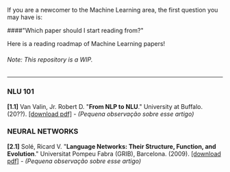 If you are a newcomer to the Machine Learning area, the first question you may have is:

####"Which paper should I start reading from?"

Here is a reading roadmap of Machine Learning papers!

###### Note: This repository is a WIP.


---------------------------------------

### NLU 101

**[1.1]** Van Valin, Jr. Robert D. "**From NLP to NLU**." University at Buffalo. (20??). [[download pdf]](https://github.com/viridiano/Talking-To-Robots/blob/master/papers/Van_Valin_From_NLP_to_NLU.pdf) - *(Pequena observação sobre esse artigo)*

### NEURAL NETWORKS

**[2.1]** Solé, Ricard V. "**Language Networks: Their Structure, Function, and Evolution**."  Universitat Pompeu Fabra (GRIB), Barcelona. (2009). [[download pdf]](https://github.com/viridiano/Talking-To-Robots/blob/master/papers/Sole_Language_Networks_Their_Structure_Function_and_Evolution.pdf) - *(Pequena observação sobre esse artigo)*

